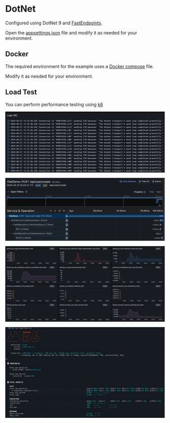 # DotNet

Configured using DotNet 9 and [FastEndpoints](https://fast-endpoints.com/).

Open the [appsettings.json](./appsettings.json) file and modify it as needed for your environment.

## Docker

The required environment for the example uses a [Docker compose](https://github.com/jgkim999/docker/tree/main/opentelemetry) file.

Modify it as needed for your environment.

## Load Test

You can perform performance testing using [k6](./k6/README.md)

![log](./images/001.png)

![trace](./images/002.png)

![metric](./images/003.png)

![load test](./images/004.png)
